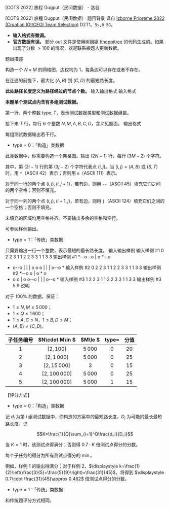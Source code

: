 



[COTS 2022] 旅程 Dugput（民间数据） - 洛谷














[COTS 2022] 旅程 Dugput（民间数据）
题目背景
译自 [Izborne Pripreme 2022 (Croatian IOI/CEOI Team Selection)](https://hsin.hr/pripreme2022/) D2T1。$\texttt{5s,0.5G}$。


- **输入格式有微调。**
- **官方数据有误。** 部分 out 文件是使用树姐姐 [	
hhoppitree](https://www.luogu.com.cn/user/183609) 的代码生成的。如果出现了分数 $\gt 100$ 的情况，欢迎联系搬题人更新数据。

题目描述

构造一个 $N\times M$ 的网格图，边权均为 $1$，每条边可以存在或者不存在。

在连通的前提下，最大化 $(A,B)$ 到 $(C,D)$ 的最短路长度。

**此处路径长度定义为路径经过的节点个数。**
输入输出格式
输入格式

**本题单个测试点内含有多组测试数据。**

第一行，两个整数 $\mathrm{type},T$，表示测试数据类型和测试数据组数。

接下来 $T$ 行，每行 $6$ 个整数 $N,M,A,B,C,D$，含义见题面。
输出格式

每组测试数据输出若干行。

- $\mathrm{type}=0$：「构造」类数据

此类数据中，你需要构造一个网格图。输出 $(2N-1)$ 行，每行 $(3M-2)$ 个字符。

其中，第 $(2i-1)$ 行的第 $(3j-2)$ 个字符代表点 $(i,j)$。当 $(i,j)=(A,B)$ 或 $(S,T)$ 时，用 `*`（ASCII 42）表示；否则用 `o`（ASCII 111）表示。

对于同一行的两个点 $(i,j),(i,j+1)$，若有边，则用 `--`（ASCII 45）填充它们之间的两个空格；否则不填充。

对于同一列的两个点 $(i,j),(i+1,j)$，若有边，则用 `|`（ASCII 124）填充它们之间的一个空格；否则不填充。

未填充的区域均用空格补齐。不要输出多余的空格和空行。

可参阅样例输出。

- $\mathrm{type}=1$：「传统」类数据

只需要输出一行一个整数，表示最短的最长路长度。
输入输出样例
输入样例 #1
0 2
2 3 1 1 2 2
3 3 1 1 3 3
输出样例 #1
*--o--o
      |
o  *--o
*  o--o
|  |  |
o  o  o
|  |  |
o--o  *
输入样例 #2
0 2
2 3 1 1 2 2
3 3 1 1 3 3
输出样例 #2
*--o  o
   |
o  *  o
*  o  o
|
o  o--o
|  |  |
o--o  *
输入样例 #3
1 2
2 3 1 1 2 2
3 3 1 1 3 3
输出样例 #3
5
9
说明


对于 $100\%$ 的数据，保证：

- $1\le N,M\le 5\, 000$；
- $1\le Q\le 1\, 600$；
- $1\le A,C\le N$，$1\le B,D\le M$；
- $(A,B)\neq (C,D)$。

| 子任务编号 | $N\cdot M\in $ | $M\le $ | $\mathrm{type}=$ | 分值 | 
|:-----:|:------:| :----: | :--: | :--: |
| $1$  | $[2,100]$  | $5\, 000$ | $0$ | $20$ | 
| $2$  | $[2,1\, 000]$  | $5\, 000$  | $0$ | $25$ |
| $3$  | $[2,15\, 000]$  | $3$  | $0$ | $15$ |
| $4$  | $[2,100\, 000]$  | $5\, 000$  | $0$ | $25$ | 
| $5$  | $[2,100\, 000]$  | $5\, 000$  | $1$ | $15$ |

【评分方式】


- $\mathrm{type}=0$：「构造」类数据

记 $d_i$ 为第 $i$ 组测试数据中，你构造的方案中的最短路长度，$D_i$ 为可能的最长最短路长度。记

$$K=\frac{1}{Q}\sum_{i=1}^Q\frac{d_i}{D_i}$$

当 $K=1$ 时，该测试点得满分；否则得 $0.7\cdot K$ 倍测试点得分的分数。

每个子任务的得分为所有测试点得分的 $\min$。

例如，样例 $1$ 的输出得满分；对于样例 $2$，$\displaystyle k=\frac{1}{2}\left(\frac{3}{5}+\frac{5}{9}\right)=\frac{31}{45}$，将得到 $\displaystyle 0.7\cdot \frac{31}{45}\approx 0.482$ 倍测试点得分的分数。

- $\mathrm{type}=1$：「传统」类数据

和传统题评分方式相同。








